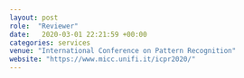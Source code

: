 ```yaml
---
layout: post
role:  "Reviewer"
date:   2020-03-01 22:21:59 +00:00
categories: services
venue: "International Conference on Pattern Recognition"
website: "https://www.micc.unifi.it/icpr2020/"
---
```

